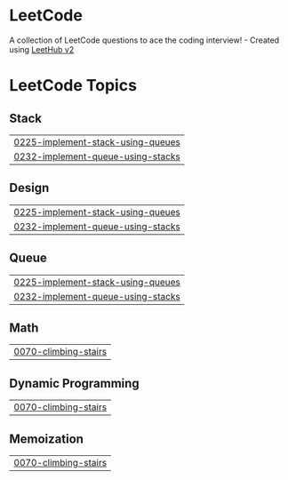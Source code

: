 # LeetCode
A collection of LeetCode questions to ace the coding interview! - Created using [LeetHub v2](https://github.com/arunbhardwaj/LeetHub-2.0)

<!---LeetCode Topics Start-->
# LeetCode Topics
## Stack
|  |
| ------- |
| [0225-implement-stack-using-queues](https://github.com/whitejh/LeetCode/tree/master/0225-implement-stack-using-queues) |
| [0232-implement-queue-using-stacks](https://github.com/whitejh/LeetCode/tree/master/0232-implement-queue-using-stacks) |
## Design
|  |
| ------- |
| [0225-implement-stack-using-queues](https://github.com/whitejh/LeetCode/tree/master/0225-implement-stack-using-queues) |
| [0232-implement-queue-using-stacks](https://github.com/whitejh/LeetCode/tree/master/0232-implement-queue-using-stacks) |
## Queue
|  |
| ------- |
| [0225-implement-stack-using-queues](https://github.com/whitejh/LeetCode/tree/master/0225-implement-stack-using-queues) |
| [0232-implement-queue-using-stacks](https://github.com/whitejh/LeetCode/tree/master/0232-implement-queue-using-stacks) |
## Math
|  |
| ------- |
| [0070-climbing-stairs](https://github.com/whitejh/LeetCode/tree/master/0070-climbing-stairs) |
## Dynamic Programming
|  |
| ------- |
| [0070-climbing-stairs](https://github.com/whitejh/LeetCode/tree/master/0070-climbing-stairs) |
## Memoization
|  |
| ------- |
| [0070-climbing-stairs](https://github.com/whitejh/LeetCode/tree/master/0070-climbing-stairs) |
<!---LeetCode Topics End-->